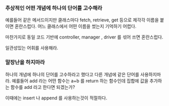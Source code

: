 ### 추상적인 어떤 개념에 하나의 단어를 고수해라
 예를들어 같은 메서드이지만 클래스마다 fetch, retrieve, get 등으로 
 제각각 이름을 붙이면 혼란스럽다. 어느 클래스에서 어떤 이름을 썼는지 기억하기 어렵다.

마찬가지로 동일 코드 기반에 controller, manager , driver 를 섞어 쓰면 혼란스럽다.

일관성있는 어휘를 사용해라. 

 
 ### 말장난을 하지마라
 하나의 개념에 하나의 단어를 고수하라고 했다고 다른 개념에 같은 단어를 사용하지마라. 예를들어 add 라는 어떤 함수는 a+b 를 return 하는 함수인데 집합에 값을 추가하는 함수를 add 라고 한다면 되겠는가?

 이때에는 insert 나 append 를 사용하는것이 적절하다. 
